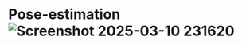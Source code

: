 # Pose-estimation![Screenshot 2025-03-10 231620](https://github.com/user-attachments/assets/8bc86dda-0ba2-487b-921d-86e48fa396fa)
